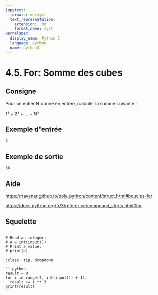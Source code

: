 ```yaml
---
jupytext:
  formats: md:myst
  text_representation:
    extension: .md
    format_name: myst
kernelspec:
  display_name: Python 3
  language: python
  name: python3
---
```


# 4.5. For: Somme des cubes

## Consigne

Pour un entier N donné en entrée, calculer la somme suivante :

1³ + 2³ + ... + N³

## Exemple d'entrée

```
3
```

## Exemple de sortie

```
36
```

## Aide

https://rtavenar.github.io/poly_python/content/struct.html#boucles-for

https://docs.python.org/fr/3/reference/compound_stmts.html#for

## Squelette

```{code-cell} ipython3

# Read an integer:
# a = int(input())
# Print a value:
# print(a)

```

````{admonition} Cliquez ici pour voir la solution
:class: tip, dropdown

```python
result = 0
for i in range(1, int(input()) + 1):
  result += i ** 3
print(result)
```
````
